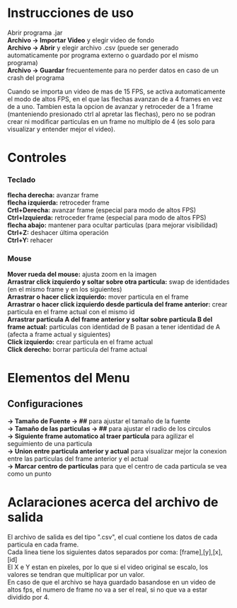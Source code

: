 # Instrucciones de uso

Abrir programa .jar  
**Archivo -> Importar Video** y elegir video de fondo  
**Archivo -> Abrir** y elegir archivo .csv (puede ser generado automaticamente por programa externo o guardado por el mismo programa)  
**Archivo -> Guardar** frecuentemente para no perder datos en caso de un crash del programa  

Cuando se importa un video de mas de 15 FPS, se activa automaticamente el modo de altos FPS, en el que las flechas avanzan de a 4 frames en vez de a uno. Tambien esta la opcion de avanzar y retroceder de a 1 frame (manteniendo presionado ctrl al apretar las flechas), pero no se podran crear ni modificar particulas en un frame no multiplo de 4 (es solo para visualizar y entender mejor el video).

# Controles  
### Teclado  
**flecha derecha:** avanzar frame  
**flecha izquierda:** retroceder frame  
**Crtl+Derecha:** avanzar frame (especial para modo de altos FPS)  
**Ctrl+Izquierda:** retroceder frame (especial para modo de altos FPS)  
**flecha abajo:** mantener para ocultar particulas (para mejorar visibilidad)  
**Ctrl+Z:** deshacer última operación  
**Ctrl+Y:** rehacer  

### Mouse  
**Mover rueda del mouse:** ajusta zoom en la imagen  
**Arrastrar click izquierdo y soltar sobre otra particula:** swap de identidades (en el mismo frame y en los siguientes)  
**Arrastrar o hacer click izquierdo:** mover particula en el frame  
**Arrastrar o hacer click izquierdo desde particula del frame anterior:** crear particula en el frame actual con el mismo id  
**Arrastrar particula A del frame anterior y soltar sobre particula B del frame actual:** particulas con identidad de B pasan a tener identidad de A (afecta a frame actual y siguientes)  
**Click izquierdo:** crear particula en el frame actual  
**Click derecho:** borrar particula del frame actual  

# Elementos del Menu  
## Configuraciones  
**-> Tamaño de Fuente -> \#\#** para ajustar el tamaño de la fuente  
**-> Tamaño de las particulas -> \#\#** para ajustar el radio de los circulos  
**-> Siguiente frame automatico al traer particula** para agilizar el seguimiento de una particula  
**-> Union entre particula anterior y actual** para visualizar mejor la conexion entre las particulas del frame anterior y el actual  
**-> Marcar centro de particulas** para que el centro de cada particula se vea como un punto  


# Aclaraciones acerca del archivo de salida
El archivo de salida es del tipo ".csv", el cual contiene los datos de cada particula en cada frame.  
Cada linea tiene los siguientes datos separados por coma: [frame],[y],[x],[id]  
El X e Y estan en pixeles, por lo que si el video original se escalo, los valores se tendran que multiplicar por un valor.  
En caso de que el archivo se haya guardado basandose en un video de altos fps, el numero de frame no va a ser el real, si no que va a estar dividido por 4.